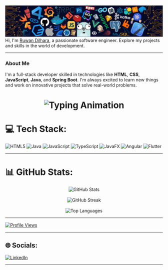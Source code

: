 ![Github Banner](https://github.com/Jaydeep-Yadav/Jaydeep-Yadav/blob/main/banner.png)
Hi, I'm [Ruwan Dilhara](https://linkedin.com/in/ruwan-dilhara-260131336), a passionate software engineer. Explore my projects and skills in the world of development.

---

### About Me

I'm a full-stack developer skilled in technologies like **HTML**, **CSS**, **JavaScript**, **Java**, and **Spring Boot**. I'm always excited to learn new things and work on innovative projects that solve real-world problems.


<h1 align="center">
  <img src="https://readme-typing-svg.demolab.com?font=Fira+Code&weight=500&size=35&pause=1000&color=F7F7F7&center=true&vCenter=true&width=1000&lines=Hi%2C+I'm+Ruwan+Dilhara;Trainee+Software+Engineer;Welcome+to+my+profile!" alt="Typing Animation" />
</h1>

# 💻 **Tech Stack:**
![HTML5](https://img.shields.io/badge/HTML5-%23E34F26.svg?style=for-the-badge&logo=html5&logoColor=white) ![Java](https://img.shields.io/badge/Java-%23ED8B00.svg?style=for-the-badge&logo=openjdk&logoColor=white) ![JavaScript](https://img.shields.io/badge/JavaScript-%23323330.svg?style=for-the-badge&logo=javascript&logoColor=%23F7DF1E) ![TypeScript](https://img.shields.io/badge/TypeScript-%23007ACC.svg?style=for-the-badge&logo=typescript&logoColor=white) ![JavaFX](https://img.shields.io/badge/JavaFX-%23FF0000.svg?style=for-the-badge&logo=javafx&logoColor=white) ![Angular](https://img.shields.io/badge/Angular-%23DD0031.svg?style=for-the-badge&logo=angular&logoColor=white) ![Flutter](https://img.shields.io/badge/Flutter-%2302569B.svg?style=for-the-badge&logo=flutter&logoColor=white)  

---

# 📊 **GitHub Stats:**
<div align="center">
  <img src="https://github-readme-stats.vercel.app/api?username=RuwanDilhara&theme=dark&hide_border=false&include_all_commits=true&count_private=true" alt="GitHub Stats" />
  <br/><br/>
  <img src="https://github-readme-streak-stats.herokuapp.com/?user=RuwanDilhara&theme=dark&hide_border=false" alt="GitHub Streak" />
  <br/><br/>
  <img src="https://github-readme-stats.vercel.app/api/top-langs/?username=RuwanDilhara&theme=dark&hide_border=false&include_all_commits=true&count_private=true&layout=compact" alt="Top Languages" />
</div>

---

[![Profile Views](https://komarev.com/ghpvc/?username=RuwanDilhara&style=for-the-badge&color=blue)](https://github.com/RuwanDilhara)

---
## 🌐 **Socials:**
[![LinkedIn](https://img.shields.io/badge/LinkedIn-%230077B5.svg?style=for-the-badge&logo=linkedin&logoColor=white)](https://linkedin.com/in/ruwan-dilhara-260131336)
  
---


